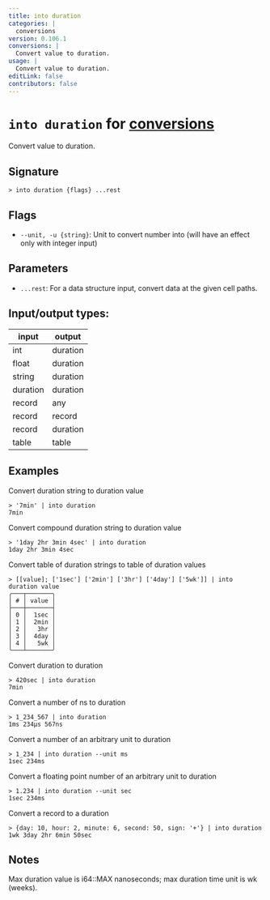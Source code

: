 ```yaml
---
title: into duration
categories: |
  conversions
version: 0.106.1
conversions: |
  Convert value to duration.
usage: |
  Convert value to duration.
editLink: false
contributors: false
---
```

<!-- This file is automatically generated. Please edit the command in https://github.com/nushell/nushell instead. -->

# `into duration` for [conversions](/commands/categories/conversions.md)

<div class='command-title'>Convert value to duration.</div>

## Signature

```> into duration {flags} ...rest```

## Flags

 -  `--unit, -u {string}`: Unit to convert number into (will have an effect only with integer input)

## Parameters

 -  `...rest`: For a data structure input, convert data at the given cell paths.


## Input/output types:

| input    | output   |
| -------- | -------- |
| int      | duration |
| float    | duration |
| string   | duration |
| duration | duration |
| record   | any      |
| record   | record   |
| record   | duration |
| table    | table    |
## Examples

Convert duration string to duration value
```nu
> '7min' | into duration
7min
```

Convert compound duration string to duration value
```nu
> '1day 2hr 3min 4sec' | into duration
1day 2hr 3min 4sec
```

Convert table of duration strings to table of duration values
```nu
> [[value]; ['1sec'] ['2min'] ['3hr'] ['4day'] ['5wk']] | into duration value
╭───┬───────╮
│ # │ value │
├───┼───────┤
│ 0 │  1sec │
│ 1 │  2min │
│ 2 │   3hr │
│ 3 │  4day │
│ 4 │   5wk │
╰───┴───────╯

```

Convert duration to duration
```nu
> 420sec | into duration
7min
```

Convert a number of ns to duration
```nu
> 1_234_567 | into duration
1ms 234µs 567ns
```

Convert a number of an arbitrary unit to duration
```nu
> 1_234 | into duration --unit ms
1sec 234ms
```

Convert a floating point number of an arbitrary unit to duration
```nu
> 1.234 | into duration --unit sec
1sec 234ms
```

Convert a record to a duration
```nu
> {day: 10, hour: 2, minute: 6, second: 50, sign: '+'} | into duration
1wk 3day 2hr 6min 50sec
```

## Notes
Max duration value is i64::MAX nanoseconds; max duration time unit is wk (weeks).